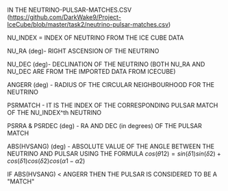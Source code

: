 IN THE NEUTRINO-PULSAR-MATCHES.CSV (https://github.com/DarkWake9/Project-IceCube/blob/master/task2/neutrino-pulsar-matches.csv)

NU_INDEX = INDEX OF NEUTRINO FROM THE ICE CUBE DATA

NU_RA (deg)- RIGHT ASCENSION OF THE NEUTRINO

NU_DEC (deg)- DECLINATION OF THE NEUTRINO            (BOTH NU_RA AND NU_DEC ARE FROM THE IMPORTED DATA FROM ICECUBE)

ANGERR (deg) - RADIUS OF THE CIRCULAR NEIGHBOURHOOD FOR THE NEUTRINO

PSRMATCH - IT IS THE INDEX OF THE CORRESPONDING PULSAR MATCH OF THE NU_INDEX^th NEUTRINO

PSRRA & PSRDEC (deg) - RA AND DEC (in degrees) OF THE PULSAR MATCH

ABS(HVSANG) (deg) - ABSOLUTE VALUE OF THE ANGLE BETWEEN THE NEUTRINO AND PULSAR USING THE FORMULA $cos(θ12)=sin(δ1)sin(δ2)+cos(δ1)cos(δ2)cos(α1−α2)$

IF ABS(HVSANG) < ANGERR THEN THE PULSAR IS CONSIDERED TO BE A "MATCH"
